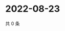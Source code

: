 # 2022-08-23

共 0 条

<!-- BEGIN WEIBO -->
<!-- 最后更新时间 Tue Aug 23 2022 06:16:46 GMT+0800 (China Standard Time) -->

<!-- END WEIBO -->
